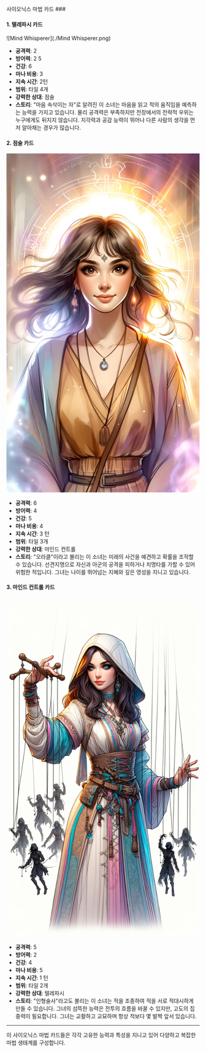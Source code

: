 사이오닉스 마법 카드 ###

#### 1. 텔레파시 카드
 ![Mind Whisperer](./Mind Whisperer.png)

- **공격력**: 2
- **방어력**: 2 5
- **건강**: 6
- **마나 비용**: 3
- **지속 시간**: 2턴
- **범위**: 타일 4개
- **강력한 상대**: 점술
- **스토리**: "마음 속삭이는 자"로 알려진 이 소녀는 마음을 읽고 적의 움직임을 예측하는 능력을 가지고 있습니다. 물리 공격력은 부족하지만 전장에서의 전략적 우위는 누구에게도 뒤지지 않습니다. 지각력과 공감 능력이 뛰어나 다른 사람의 생각을 먼저 알아채는 경우가 많습니다.

#### 2. 점술 카드
 ![Oracle](./Oracle.png)

- **공격력**: 6
- **방어력**: 4
- **건강**: 5
- **마나 비용**: 4
- **지속 시간**: 3 턴
- **범위**: 타일 3개
- **강력한 상대**: 마인드 컨트롤
- **스토리**: "오라클"이라고 불리는 이 소녀는 미래의 사건을 예견하고 확률을 조작할 수 있습니다. 선견지명으로 자신과 아군의 공격을 피하거나 치명타를 가할 수 있어 위험한 적입니다. 그녀는 나이를 뛰어넘는 지혜와 깊은 영성을 지니고 있습니다.

#### 3. 마인드 컨트롤 카드
 ![Puppeteer](./Puppeteer.png)

- **공격력**: 5
- **방어력**: 2
- **건강**: 4
- **마나 비용**: 5
- **지속 시간**: 1 턴
- **범위**: 타일 2개
- **강력한 상대**: 텔레파시
- **스토리**: "인형술사"라고도 불리는 이 소녀는 적을 조종하여 적을 서로 적대시하게 만들 수 있습니다. 그녀의 섬뜩한 능력은 전투의 흐름을 바꿀 수 있지만, 고도의 집중력이 필요합니다. 그녀는 교활하고 교묘하며 항상 적보다 몇 발짝 앞서 있습니다.

---

이 사이오닉스 마법 카드들은 각각 고유한 능력과 특성을 지니고 있어 다양하고 복잡한 마법 생태계를 구성합니다.